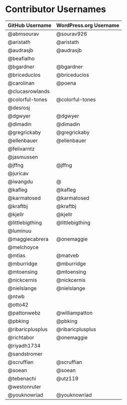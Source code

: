 # Contributor Usernames

| GitHub Username | WordPress.org Username|
| --------------- | --------------------- |
| @abmsourav | @sourav926 |
| @aristath | @aristath |
| @audrasjb | @audrasjb |
| @beafialho |  |
| @bgardner | @bgardner |
| @briceduclos | @briceduclos |
| @carolinan | @poena |
| @clucasrowlands |  |
| @colorful-tones | @colorful-tones |
| @desrosj |  |
| @dgwyer | @dgwyer |
| @dimadin | @dimadin |
| @gregrickaby | @gregrickaby |
| @ellenbauer | @ellenbauer |
| @felixarntz |  |
| @jasmussen |  |
| @jffng | @jffng |
| @juricav |  |
| @iwangdu | @ |
| @kafleg | @kafleg |
| @karmatosed | @karmatosed |
| @kraftbj | @kraftbj |
| @kjellr | @kjellr |
| @littlebigthing | @littlebigthing |
| @luminuu |  |
| @maggiecabrera | @onemaggie |
| @melchoyce |  |
| @mtias | @matveb |
| @mburridge | @mburridge |
| @mtoensing | @mtoensing |
| @nickcernis | @nickcernis |
| @nielslange | @nielslange |
| @ntwb |  |
| @otto42 |  |
| @pattonwebz | @williampatton |
| @pbking | @pbking |
| @ribaricplusplus | @ribaricplusplus |
| @richtabor | @onemaggie |
| @riyadh1734 |  |
| @sandstromer |  |
| @scruffian | @scruffian |
| @soean | @soean |
| @tebenachi | @utz119 |
| @westonruter |  |
| @youknowriad | @youknowriad |
